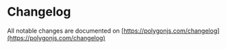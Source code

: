 # Changelog

All notable changes are documented on [https://polygonjs.com/changelog](https://polygonjs.com/changelog)
